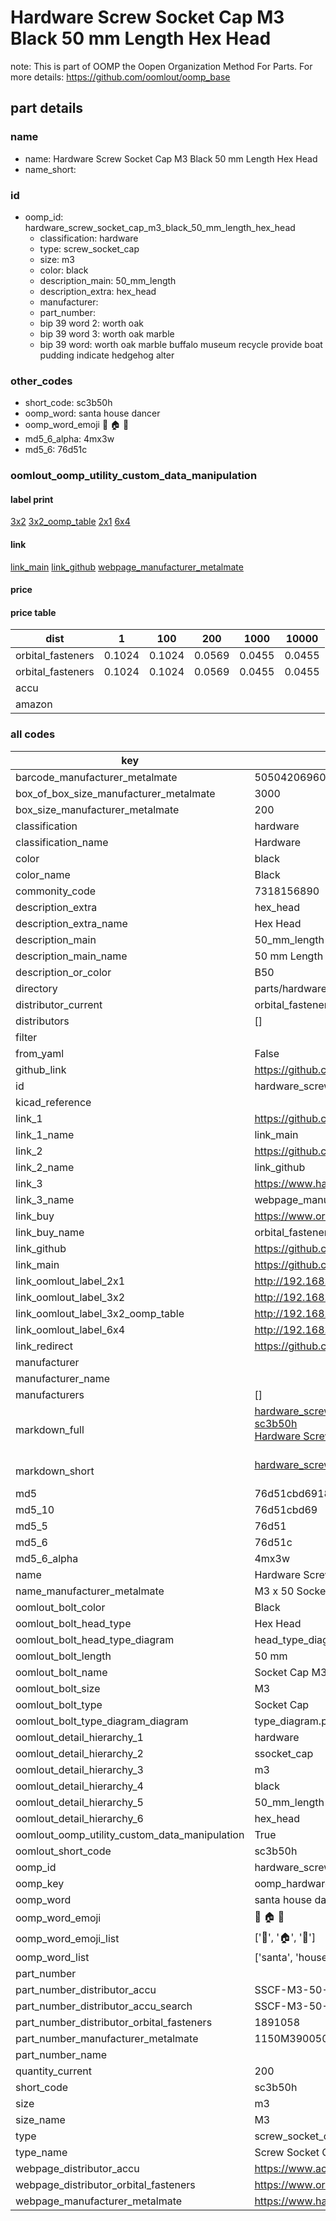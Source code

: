 # Hardware Screw Socket Cap M3 Black 50 mm Length Hex Head  

note: This is part of OOMP the Oopen Organization Method For Parts. For more details: https://github.com/oomlout/oomp_base

##  part details
  







### name
* name: Hardware Screw Socket Cap M3 Black 50 mm Length Hex Head
* name_short: 
### id
* oomp_id: hardware_screw_socket_cap_m3_black_50_mm_length_hex_head
  * classification: hardware
  * type: screw_socket_cap
  * size: m3
  * color: black
  * description_main: 50_mm_length
  * description_extra: hex_head
  * manufacturer: 
  * part_number: 
  * bip 39 word 2: worth oak
  * bip 39 word 3: worth oak marble
  * bip 39 word: worth oak marble buffalo museum recycle provide boat pudding indicate hedgehog alter

### other_codes
* short_code: sc3b50h
* oomp_word: santa house dancer
* oomp_word_emoji :santa: :house: :dancer:
* md5_6_alpha: 4mx3w
* md5_6: 76d51c






### oomlout_oomp_utility_custom_data_manipulation
#### label print
[3x2](http://192.168.1.245:1112/?label=oomp%204mx3w)
[3x2_oomp_table](http://192.168.1.108:1112/?label=oomp%204mx3w)
[2x1](http://192.168.1.242:1112/?label=oomp%204mx3w)
[6x4](http://192.168.1.55:1112/?label=oomp%204mx3w)    

#### link

[link_main](https://github.com/oomlout/oomlout_oomp_version_1_messy/tree/main/parts/hardware_screw_socket_cap_m3_black_50_mm_length_hex_head) [link_github](https://github.com/oomlout/oomlout_oomp_version_1_messy/tree/main/parts/hardware_screw_socket_cap_m3_black_50_mm_length_hex_head) [webpage_manufacturer_metalmate](https://www.harclob2b.com/m3-x-50-socket-cap-screw-gr12-9-self-colour-din-91-1150m390050)                            

#### price

#### price table
| dist | 1 | 100 | 200 | 1000 | 10000 |
|------|---|-----|-----|------|-------|
| orbital_fasteners | 0.1024 | 0.1024 | 0.0569 | 0.0455 | 0.0455 |
| orbital_fasteners | 0.1024 | 0.1024 | 0.0569 | 0.0455 | 0.0455 | 
| accu |  |  |  |  |  | 
| amazon |  |  |  |  |  | 















### all codes 
| key | value |  
| --- | --- |  
| barcode_manufacturer_metalmate | 5050420696036 |  
| box_of_box_size_manufacturer_metalmate | 3000 |  
| box_size_manufacturer_metalmate | 200 |  
| classification | hardware |  
| classification_name | Hardware |  
| color | black |  
| color_name | Black |  
| commonity_code | 7318156890 |  
| description_extra | hex_head |  
| description_extra_name | Hex Head |  
| description_main | 50_mm_length |  
| description_main_name | 50 mm Length |  
| description_or_color | B50 |  
| directory | parts/hardware_screw_socket_cap_m3_black_50_mm_length_hex_head |  
| distributor_current | orbital_fasteners |  
| distributors | [] |  
| filter |  |  
| from_yaml | False |  
| github_link | https://github.com/oomlout/oomlout_oomp_part_src/tree/main/parts/hardware_screw_socket_cap_m3_black_50_mm_length_hex_head |  
| id | hardware_screw_socket_cap_m3_black_50_mm_length_hex_head |  
| kicad_reference |  |  
| link_1 | https://github.com/oomlout/oomlout_oomp_version_1_messy/tree/main/parts/hardware_screw_socket_cap_m3_black_50_mm_length_hex_head |  
| link_1_name | link_main |  
| link_2 | https://github.com/oomlout/oomlout_oomp_version_1_messy/tree/main/parts/hardware_screw_socket_cap_m3_black_50_mm_length_hex_head |  
| link_2_name | link_github |  
| link_3 | https://www.harclob2b.com/m3-x-50-socket-cap-screw-gr12-9-self-colour-din-91-1150m390050 |  
| link_3_name | webpage_manufacturer_metalmate |  
| link_buy | https://www.orbitalfasteners.co.uk/products/m3-x-50-socket-cap-screw-high-tensile-grade-12-9-self-colour |  
| link_buy_name | orbital_fasteners |  
| link_github | https://github.com/oomlout/oomlout_oomp_version_1_messy/tree/main/parts/hardware_screw_socket_cap_m3_black_50_mm_length_hex_head |  
| link_main | https://github.com/oomlout/oomlout_oomp_version_1_messy/tree/main/parts/hardware_screw_socket_cap_m3_black_50_mm_length_hex_head |  
| link_oomlout_label_2x1 | http://192.168.1.242:1112/?label=oomp%204mx3w |  
| link_oomlout_label_3x2 | http://192.168.1.245:1112/?label=oomp%204mx3w |  
| link_oomlout_label_3x2_oomp_table | http://192.168.1.108:1112/?label=oomp%204mx3w |  
| link_oomlout_label_6x4 | http://192.168.1.55:1112/?label=oomp%204mx3w |  
| link_redirect | https://github.com/oomlout/oomlout_oomp_version_1_messy/tree/main/parts/hardware_screw_socket_cap_m3_black_50_mm_length_hex_head |  
| manufacturer |  |  
| manufacturer_name |  |  
| manufacturers | [] |  
| markdown_full | [hardware_screw_socket_cap_m3_black_50_mm_length_hex_head](none)<br>[sc3b50h](none)<br>[Hardware Screw Socket Cap M3 Black 50 Mm Length Hex Head](none)<br><br> |  
| markdown_short | [hardware_screw_socket_cap_m3_black_50_mm_length_hex_head](none)<br><br> |  
| md5 | 76d51cbd6918d59ecfc8d1db0f65f7ef |  
| md5_10 | 76d51cbd69 |  
| md5_5 | 76d51 |  
| md5_6 | 76d51c |  
| md5_6_alpha | 4mx3w |  
| name | Hardware Screw Socket Cap M3 Black 50 mm Length Hex Head |  
| name_manufacturer_metalmate | M3 x 50 Socket Cap Screw Gr12.9 Self Colour DIN 912 150 |  
| oomlout_bolt_color | Black |  
| oomlout_bolt_head_type | Hex Head |  
| oomlout_bolt_head_type_diagram | head_type_diagram.png |  
| oomlout_bolt_length | 50 mm |  
| oomlout_bolt_name | Socket Cap M3X50 mm Black (Hex Head) |  
| oomlout_bolt_size | M3 |  
| oomlout_bolt_type | Socket Cap |  
| oomlout_bolt_type_diagram_diagram | type_diagram.png |  
| oomlout_detail_hierarchy_1 | hardware |  
| oomlout_detail_hierarchy_2 | ssocket_cap |  
| oomlout_detail_hierarchy_3 | m3 |  
| oomlout_detail_hierarchy_4 | black |  
| oomlout_detail_hierarchy_5 | 50_mm_length |  
| oomlout_detail_hierarchy_6 | hex_head |  
| oomlout_oomp_utility_custom_data_manipulation | True |  
| oomlout_short_code | sc3b50h |  
| oomp_id | hardware_screw_socket_cap_m3_black_50_mm_length_hex_head |  
| oomp_key | oomp_hardware_screw_socket_cap_m3_black_50_mm_length_hex_head |  
| oomp_word | santa house dancer |  
| oomp_word_emoji | :santa: :house: :dancer: |  
| oomp_word_emoji_list | [':santa:', ':house:', ':dancer:'] |  
| oomp_word_list | ['santa', 'house', 'dancer'] |  
| part_number |  |  
| part_number_distributor_accu | SSCF-M3-50-12.9 |  
| part_number_distributor_accu_search | SSCF-M3-50-12.9+-zinc |  
| part_number_distributor_orbital_fasteners | 1891058 |  
| part_number_manufacturer_metalmate | 1150M390050 |  
| part_number_name |  |  
| quantity_current | 200 |  
| short_code | sc3b50h |  
| size | m3 |  
| size_name | M3 |  
| type | screw_socket_cap |  
| type_name | Screw Socket Cap |  
| webpage_distributor_accu | https://www.accu.co.uk/search-uk |  
| webpage_distributor_orbital_fasteners | https://www.orbitalfasteners.co.uk/products/m3-x-50-socket-cap-screw-high-tensile-grade-12-9-self-colour |  
| webpage_manufacturer_metalmate | https://www.harclob2b.com/m3-x-50-socket-cap-screw-gr12-9-self-colour-din-91-1150m390050 |  
